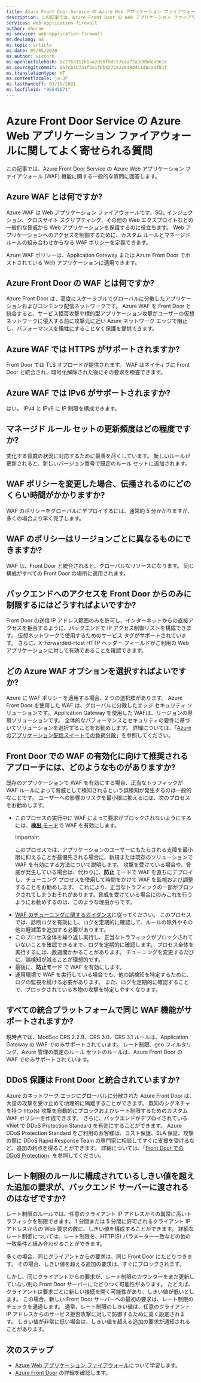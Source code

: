 ```yaml
---
title: Azure Front Door Service の Azure Web アプリケーション ファイアウォール - よく寄せられる質問
description: この記事では、Azure Front Door の Web アプリケーション ファイアウォールに関してよく寄せられる質問の回答を示します
services: web-application-firewall
author: vhorne
ms.service: web-application-firewall
ms.devlang: na
ms.topic: article
ms.date: 05/05/2020
ms.author: victorh
ms.openlocfilehash: 5c2763112b1aa2d58f5dc57cea72a3d0bdea961e
ms.sourcegitcommit: 867cb1b7a1f3a1f0b427282c648d411d0ca4f81f
ms.translationtype: HT
ms.contentlocale: ja-JP
ms.lasthandoff: 03/19/2021
ms.locfileid: "95545671"
---
```

# <a name="frequently-asked-questions-for-azure-web-application-firewall-on-azure-front-door-service"></a>Azure Front Door Service の Azure Web アプリケーション ファイアウォールに関してよく寄せられる質問

この記事では、Azure Front Door Service の Azure Web アプリケーション ファイアウォール (WAF) 機能に関する一般的な質問に回答します。 

## <a name="what-is-azure-waf"></a>Azure WAF とは何ですか?

Azure WAF は Web アプリケーション ファイアウォールです。SQL インジェクション、クロスサイト スクリプティング、その他の Web エクスプロイトなどの一般的な脅威から Web アプリケーションを保護するのに役立ちます。 Web アプリケーションへのアクセスを制御するために、カスタム ルールとマネージド ルールの組み合わせからなる WAF ポリシーを定義できます。

Azure WAF ポリシーは、Application Gateway または Azure Front Door でホストされている Web アプリケーションに適用できます。

## <a name="what-is-waf-on-azure-front-door"></a>Azure Front Door の WAF とは何ですか? 

Azure Front Door は、高度にスケーラブルでグローバルに分散したアプリケーションおよびコンテンツ配信ネットワークです。 Azure WAF を Front Door と統合すると、サービス拒否攻撃や標的型アプリケーション攻撃がユーザーの仮想ネットワークに侵入する前に攻撃元に近い Azure ネットワーク エッジで阻止し、パフォーマンスを犠牲にすることなく保護を提供できます。

## <a name="does-azure-waf-support-https"></a>Azure WAF では HTTPS がサポートされますか?

Front Door では TLS オフロードが提供されます。 WAF はネイティブに Front Door と統合され、暗号化解除された後にその要求を検査できます。

## <a name="does-azure-waf-support-ipv6"></a>Azure WAF では IPv6 がサポートされますか?

はい。 IPv4 と IPv6 に IP 制限を構成できます。

## <a name="how-up-to-date-are-the-managed-rule-sets"></a>マネージド ルール セットの更新頻度はどの程度ですか?

変化する脅威の状況に対応するために最善を尽くしています。 新しいルールが更新されると、新しいバージョン番号で既定のルール セットに追加されます。

## <a name="what-is-the-propagation-time-if-i-make-a-change-to-my-waf-policy"></a>WAF ポリシーを変更した場合、伝播されるのにどのくらい時間がかかりますか?

WAF のポリシーをグローバルにデプロイするには、通常約 5 分かかりますが、多くの場合より早く完了します。

## <a name="can-waf-policies-be-different-for-different-regions"></a>WAF のポリシーはリージョンごとに異なるものにできますか?

WAF は、Front Door と統合されると、グローバルなリソースになります。 同じ構成がすべての Front Door の場所に適用されます。
 
## <a name="how-do-i-limit-access-to-my-back-end-to-be-from-front-door-only"></a>バックエンドへのアクセスを Front Door からのみに制限するにはどうすればよいですか?

Front Door の送信 IP アドレス範囲のみを許可し、インターネットからの直接アクセスを拒否するように、バックエンドで IP アクセス制御リストを構成できます。 仮想ネットワークで使用するためのサービス タグがサポートされています。 さらに、X-Forwarded-Host HTTP ヘッダー フィールドがご利用の Web アプリケーションに対して有効であることを確認できます。

## <a name="which-azure-waf-options-should-i-choose"></a>どの Azure WAF オプションを選択すればよいですか?

Azure に WAF ポリシーを適用する場合、2 つの選択肢があります。 Azure Front Door を使用した WAF は、グローバルに分散したエッジ セキュリティ ソリューションです。 Application Gateway を使用した WAFは、リージョンの専用ソリューションです。 全体的なパフォーマンスとセキュリティの要件に基づいてソリューションを選択することをお勧めします。 詳細については、「[Azure のアプリケーション配信スイートでの負荷分散](../../frontdoor/front-door-lb-with-azure-app-delivery-suite.md)」を参照してください。

## <a name="whats-the-recommended-approach-to-enabling-waf-on-front-door"></a>Front Door での WAF の有効化に向けて推奨されるアプローチには、どのようなものがありますか?

既存のアプリケーションで WAF を有効にする場合、正当なトラフィックが WAF ルールによって脅威として検知されるという誤検知が発生するのは一般的なことです。 ユーザーへの影響のリスクを最小限に抑えるには、次のプロセスをお勧めします。

* このプロセスの実行中に WAF によって要求がブロックされないようにするには、[**検出** モード](./waf-front-door-create-portal.md#change-mode)で WAF を有効にします。
  > [!IMPORTANT]
  > このプロセスでは、アプリケーションのユーザーにもたらされる支障を最小限に抑えることが最優先される場合に、新規または既存のソリューションで WAF を有効にする方法について説明します。 攻撃を受けている場合や、脅威が発生している場合は、代わりに、**防止** モードで WAF を直ちにデプロイし、チューニング プロセスを使用して時間をかけて WAF を監視および調整することをお勧めします。 これにより、正当なトラフィックの一部がブロックされてしまうおそれがあります。脅威を受けている場合にのみこれを行うようにお勧めするのは、このような理由からです。
* [WAF のチューニングに関するガイダンス](./waf-front-door-tuning.md)に従ってください。 このプロセスでは、診断ログを有効にし、ログを定期的に確認して、ルールの除外やその他の軽減策を追加する必要があります。
* このプロセス全体を繰り返し実行し、正当なトラフィックがブロックされていないことを確認できるまで、ログを定期的に確認します。 プロセス全体を実行するには、数週間かかることがあります。 チューニングを変更するたびに、誤検知が減ることが理想的です。
* 最後に、**防止モード** で WAF を有効にします。
* 運用環境で WAF を実行している場合でも、他の誤検知を特定するために、ログの監視を続ける必要があります。 また、ログを定期的に確認することで、ブロックされている本物の攻撃を特定しやすくなります。

## <a name="do-you-support-same-waf-features-in-all-integrated-platforms"></a>すべての統合プラットフォームで同じ WAF 機能がサポートされますか?

現時点では、ModSec CRS 2.2.9、CRS 3.0、CRS 3.1 ルールは、Application Gateway の WAF でのみサポートされています。 レート制限、geo フィルタリング、Azure 管理の既定のルール セットのルールは、Azure Front Door の WAF でのみサポートされています。

## <a name="is-ddos-protection-integrated-with-front-door"></a>DDoS 保護は Front Door と統合されていますか? 

Azure のネットワーク エッジにグローバルに分散された Azure Front Door は、大量の攻撃を受け止めて地理的に隔離することができます。 既知のシグネチャを持つ http(s) 攻撃を自動的にブロックおよびレート制限するためのカスタム WAF ポリシーを作成できます。 さらに、バックエンドがデプロイされている VNet で DDoS Protection Standard を有効にすることができます。 Azure DDoS Protection Standard をご利用のお客様は、コスト保護、SLA 保証、攻撃の際に DDoS Rapid Response Team の専門家に相談してすぐに支援を受けるなど、追加の利点を得ることができます。 詳細については、「[Front Door での DDoS Protection](../../frontdoor/front-door-ddos.md)」を参照してください。

## <a name="why-do-additional-requests-above-the-threshold-configured-for-my-rate-limit-rule-get-passed-to-my-backend-server"></a>レート制限のルールに構成されているしきい値を超えた追加の要求が、バックエンド サーバーに渡されるのはなぜですか?

レート制限のルールでは、任意のクライアント IP アドレスからの異常に高いトラフィックを制限できます。 1 分間または 5 分間に許可されるクライアント IP アドレスからの Web 要求の数に、しきい値を構成することができます。 詳細なレート制御については、レート制限を、HTTP(S) パラメーター一致などの他の一致条件と組み合わせることができます。 

多くの場合、同じクライアントからの要求は、同じ Front Door にたどりつきます。 その場合、しきい値を超える追加の要求は、すぐにブロックされます。 

しかし、同じクライアントからの要求が、レート制限のカウンターをまだ更新していない別の Front Door サーバーにたどりつく可能性があります。 たとえば、クライアントは要求ごとに新しい接続を開く可能性があり、しきい値が低いとします。 この場合、新しい Front Door サーバーへの最初の要求は、レート制限のチェックを通過します。 通常、レート制限のしきい値は、任意のクライアント IP アドレスからのサービス拒否攻撃に対して防御するために高く設定されます。 しきい値が非常に低い場合は、しきい値を超える追加の要求が通知されることがあります。

## <a name="next-steps"></a>次のステップ

- [Azure Web アプリケーション ファイアウォール](../overview.md)について学習します。
- [Azure Front Door](../../frontdoor/front-door-overview.md) の詳細を確認します。